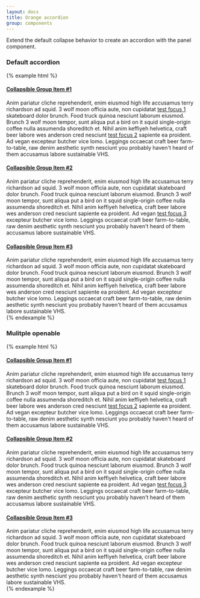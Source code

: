 ```yaml
---
layout: docs
title: Orange accordion
group: components
---
```


Extend the default collapse behavior to create an accordion with the panel component.

### Default accordion

{% example html %}
<div class="o-accordion panel-group" id="accordion-1" role="tablist" aria-multiselectable="true">
    <div class="panel panel-default">
        <div class="panel-heading" role="tab" id="headingOne">
            <h4 class="panel-title">
                <a data-toggle="collapse" data-parent="#accordion-1" href="#collapseOne"> Collapsible Group Item #1 </a>
            </h4>
        </div>
        <div id="collapseOne" class="panel-collapse collapse in">
            <div class="panel-body">Anim pariatur cliche reprehenderit,
                enim eiusmod high life accusamus terry richardson ad squid. 3 wolf
                moon officia aute, non cupidatat <a href="#">test focus 1</a> skateboard dolor brunch. Food
                truck quinoa nesciunt laborum eiusmod. Brunch 3 wolf moon tempor,
                sunt aliqua put a bird on it squid single-origin coffee nulla
                assumenda shoreditch et. Nihil anim keffiyeh helvetica, craft beer
                labore wes anderson cred nesciunt <a href="#">test focus 2</a> sapiente ea proident. Ad vegan
                excepteur butcher vice lomo. Leggings occaecat craft beer
                farm-to-table, raw denim aesthetic synth nesciunt you probably
                haven't heard of them accusamus labore sustainable VHS.</div>
        </div>
    </div>
    <div class="panel panel-default">
        <div class="panel-heading">
            <h4 class="panel-title" id="accordion-1-title-2">
                <a class="collapsed" data-toggle="collapse" data-parent="#accordion-1" href="#collapseTwo"> Collapsible Group Item #2 </a>
            </h4>
        </div>
        <div id="collapseTwo" class="panel-collapse collapse">
            <div class="panel-body">Anim pariatur cliche reprehenderit,
                enim eiusmod high life accusamus terry richardson ad squid. 3 wolf
                moon officia aute, non cupidatat skateboard dolor brunch. Food
                truck quinoa nesciunt laborum eiusmod. Brunch 3 wolf moon tempor,
                sunt aliqua put a bird on it squid single-origin coffee nulla
                assumenda shoreditch et. Nihil anim keffiyeh helvetica, craft beer
                labore wes anderson cred nesciunt sapiente ea proident. Ad vegan <a href="#">test focus 3</a>
                excepteur butcher vice lomo. Leggings occaecat craft beer
                farm-to-table, raw denim aesthetic synth nesciunt you probably
                haven't heard of them accusamus labore sustainable VHS.</div>
        </div>
    </div>
    <div class="panel panel-default">
        <div class="panel-heading">
            <h4 class="panel-title" id="accordion-1-title-3">
                <a class="collapsed" data-toggle="collapse" data-parent="#accordion-1" href="#collapseThree"> Collapsible Group Item #3 </a>
            </h4>
        </div>
        <div id="collapseThree" class="panel-collapse collapse">
            <div class="panel-body">Anim pariatur cliche reprehenderit,
                enim eiusmod high life accusamus terry richardson ad squid. 3 wolf
                moon officia aute, non cupidatat skateboard dolor brunch. Food
                truck quinoa nesciunt laborum eiusmod. Brunch 3 wolf moon tempor,
                sunt aliqua put a bird on it squid single-origin coffee nulla
                assumenda shoreditch et. Nihil anim keffiyeh helvetica, craft beer
                labore wes anderson cred nesciunt sapiente ea proident. Ad vegan
                excepteur butcher vice lomo. Leggings occaecat craft beer
                farm-to-table, raw denim aesthetic synth nesciunt you probably
                haven't heard of them accusamus labore sustainable VHS.</div>
        </div>
    </div>
</div>
{% endexample %}

### Mulitple openable

{% example html %}
<div class="o-accordion panel-group" id="accordion-2">
        <div class="panel panel-default">
            <div class="panel-heading">
                <h4 class="panel-title" id="accordion-2-title-1">
                    <a class="" data-toggle="collapse" href="#collapse2One"> Collapsible Group Item #1 </a>
                </h4>
            </div>
            <div id="collapse2One" class="panel-collapse collapse in">
                <div class="panel-body">Anim pariatur cliche reprehenderit,
                    enim eiusmod high life accusamus terry richardson ad squid. 3 wolf
                    moon officia aute, non cupidatat <a href="#">test focus 1</a> skateboard dolor brunch. Food
                    truck quinoa nesciunt laborum eiusmod. Brunch 3 wolf moon tempor,
                    sunt aliqua put a bird on it squid single-origin coffee nulla
                    assumenda shoreditch et. Nihil anim keffiyeh helvetica, craft beer
                    labore wes anderson cred nesciunt <a href="#">test focus 2</a> sapiente ea proident. Ad vegan
                    excepteur butcher vice lomo. Leggings occaecat craft beer
                    farm-to-table, raw denim aesthetic synth nesciunt you probably
                    haven't heard of them accusamus labore sustainable VHS.</div>
            </div>
        </div>
        <div class="panel panel-default">
            <div class="panel-heading">
                <h4 class="panel-title" id="accordion-2-title-2">
                    <a class="collapsed" data-toggle="collapse" href="#collapse2Two"> Collapsible Group Item #2 </a>
                </h4>
            </div>
            <div id="collapse2Two" class="panel-collapse collapse">
                <div class="panel-body">Anim pariatur cliche reprehenderit,
                    enim eiusmod high life accusamus terry richardson ad squid. 3 wolf
                    moon officia aute, non cupidatat skateboard dolor brunch. Food
                    truck quinoa nesciunt laborum eiusmod. Brunch 3 wolf moon tempor,
                    sunt aliqua put a bird on it squid single-origin coffee nulla
                    assumenda shoreditch et. Nihil anim keffiyeh helvetica, craft beer
                    labore wes anderson cred nesciunt sapiente ea proident. Ad vegan <a href="#">test focus 3</a>
                    excepteur butcher vice lomo. Leggings occaecat craft beer
                    farm-to-table, raw denim aesthetic synth nesciunt you probably
                    haven't heard of them accusamus labore sustainable VHS.</div>
            </div>
        </div>
        <div class="panel panel-default">
            <div class="panel-heading">
                <h4 class="panel-title" id="accordion-2-title-3">
                    <a class="collapsed" data-toggle="collapse" href="#collapse2Three"> Collapsible Group Item #3 </a>
                </h4>
            </div>
            <div id="collapse2Three" class="panel-collapse collapse">
                <div class="panel-body">Anim pariatur cliche reprehenderit,
                    enim eiusmod high life accusamus terry richardson ad squid. 3 wolf
                    moon officia aute, non cupidatat skateboard dolor brunch. Food
                    truck quinoa nesciunt laborum eiusmod. Brunch 3 wolf moon tempor,
                    sunt aliqua put a bird on it squid single-origin coffee nulla
                    assumenda shoreditch et. Nihil anim keffiyeh helvetica, craft beer
                    labore wes anderson cred nesciunt sapiente ea proident. Ad vegan
                    excepteur butcher vice lomo. Leggings occaecat craft beer
                    farm-to-table, raw denim aesthetic synth nesciunt you probably
                    haven't heard of them accusamus labore sustainable VHS.</div>
            </div>
        </div>
    </div>
{% endexample %}